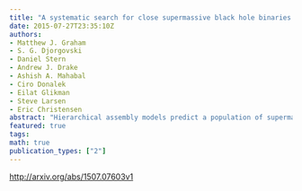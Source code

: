 ```yaml
---
title: "A systematic search for close supermassive black hole binaries in the   Catalina Real-Time Transient Survey"
date: 2015-07-27T23:35:10Z
authors:
- Matthew J. Graham
- S. G. Djorgovski
- Daniel Stern
- Andrew J. Drake
- Ashish A. Mahabal
- Ciro Donalek
- Eilat Glikman
- Steve Larsen
- Eric Christensen
abstract: "Hierarchical assembly models predict a population of supermassive black hole (SMBH) binaries. These are not resolvable by direct imaging but may be detectable via periodic variability (or nanohertz frequency gravitational waves). Following our detection of a 5.2 year periodic signal in the quasar PG 1302-102 (Graham et al. 2015), we present a novel analysis of the optical variability of 243,500 known spectroscopically confirmed quasars using data from the Catalina Real-time Transient Survey (CRTS) to look for close (< 0.1 pc) SMBH systems. Looking for a strong Keplerian periodic signal with at least 1.5 cycles over a baseline of nine years, we find a sample of 111 candidate objects. This is in conservative agreement with theoretical predictions from models of binary SMBH populations. Simulated data sets, assuming stochastic variability, also produce no equivalent candidates implying a low likelihood of spurious detections. The periodicity seen is likely attributable to either jet precession, warped accretion disks or periodic accretion associated with a close SMBH binary system. We also consider how other SMBH binary candidates in the literature appear in CRTS data and show that none of these are equivalent to the identified objects. Finally, the distribution of objects found is consistent with that expected from a gravitational wave-driven population. This implies that circumbinary gas is present at small orbital radii and is being perturbed by the black holes. None of the sources is expected to merge within at least the next century. This study opens a new unique window to study a population of close SMBH binaries that must exist according to our current understanding of galaxy and SMBH evolution."
featured: true
tags:
math: true
publication_types: ["2"]
---
```

http://arxiv.org/abs/1507.07603v1
